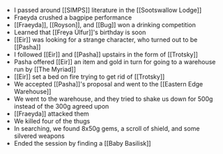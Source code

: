 - I passed around [[SIMPS]] literature in the [[Sootswallow Lodge]]
- Fraeyda crushed a bagpipe performance
- [[Fraeyda]], [[Royson]], and [[Bug]] won a drinking competition
- Learned that [[Freya Úlfur]]'s birthday is soon
- [[Eir]] was looking for a strange character, who turned out to be [[Pasha]]
- I followed [[Eir]] and [[Pasha]] upstairs in the form of [[Trotsky]]
- Pasha offered [[Eir]] an item and gold in turn for going to a warehouse run by [[The Myriad]]
- [[Eir]] set a bed on fire trying to get rid of [[Trotsky]]
- We accepted [[Pasha]]'s proposal and went to the [[Eastern Edge Warehouse]]
- We went to the warehouse, and they tried to shake us down for 500g instead of the 300g agreed upon
- [[Fraeyda]] attacked them
- We killed four of the thugs
- In searching, we found 8x50g gems, a scroll of shield, and some silvered weapons
- Ended the session by finding a [[Baby Basilisk]]
